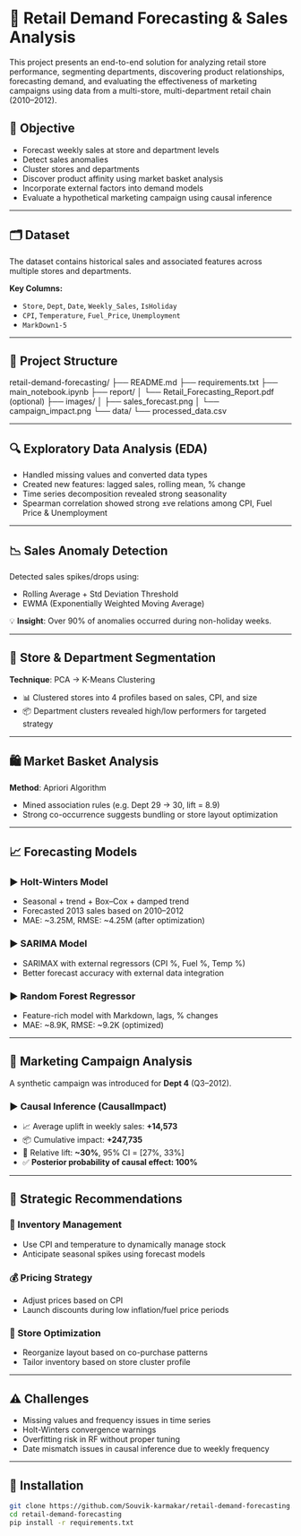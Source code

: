 # 🛒 Retail Demand Forecasting & Sales Analysis

This project presents an end-to-end solution for analyzing retail store performance, segmenting departments, discovering product relationships, forecasting demand, and evaluating the effectiveness of marketing campaigns using data from a multi-store, multi-department retail chain (2010–2012).

## 📌 Objective

- Forecast weekly sales at store and department levels  
- Detect sales anomalies  
- Cluster stores and departments  
- Discover product affinity using market basket analysis  
- Incorporate external factors into demand models  
- Evaluate a hypothetical marketing campaign using causal inference  

---

## 🗂️ Dataset

The dataset contains historical sales and associated features across multiple stores and departments.

**Key Columns:**
- `Store`, `Dept`, `Date`, `Weekly_Sales`, `IsHoliday`
- `CPI`, `Temperature`, `Fuel_Price`, `Unemployment`
- `MarkDown1-5`

---

## 🔧 Project Structure

retail-demand-forecasting/
├── README.md
├── requirements.txt
├── main_notebook.ipynb
├── report/
│   └── Retail_Forecasting_Report.pdf (optional)
├── images/
│   ├── sales_forecast.png
│   └── campaign_impact.png
└── data/
    └── processed_data.csv


---

## 🔍 Exploratory Data Analysis (EDA)

- Handled missing values and converted data types
- Created new features: lagged sales, rolling mean, % change
- Time series decomposition revealed strong seasonality
- Spearman correlation showed strong ±ve relations among CPI, Fuel Price & Unemployment

---

## 📉 Sales Anomaly Detection

Detected sales spikes/drops using:
- Rolling Average + Std Deviation Threshold
- EWMA (Exponentially Weighted Moving Average)

💡 **Insight**: Over 90% of anomalies occurred during non-holiday weeks.

---

## 🧩 Store & Department Segmentation

**Technique**: PCA → K-Means Clustering

- 📊 Clustered stores into 4 profiles based on sales, CPI, and size
- 📦 Department clusters revealed high/low performers for targeted strategy

---

## 🛍️ Market Basket Analysis

**Method**: Apriori Algorithm

- Mined association rules (e.g. Dept 29 → 30, lift = 8.9)
- Strong co-occurrence suggests bundling or store layout optimization

---

## 📈 Forecasting Models

### ▶️ Holt-Winters Model
- Seasonal + trend + Box–Cox + damped trend
- Forecasted 2013 sales based on 2010–2012
- MAE: ~3.25M, RMSE: ~4.25M (after optimization)

### ▶️ SARIMA Model
- SARIMAX with external regressors (CPI %, Fuel %, Temp %)
- Better forecast accuracy with external data integration

### ▶️ Random Forest Regressor
- Feature-rich model with Markdown, lags, % changes
- MAE: ~8.9K, RMSE: ~9.2K (optimized)

---

## 📢 Marketing Campaign Analysis

A synthetic campaign was introduced for **Dept 4** (Q3–2012).

### ▶️ Causal Inference (CausalImpact)
- 📈 Average uplift in weekly sales: **+14,573**  
- 📦 Cumulative impact: **+247,735**  
- 🎯 Relative lift: **~30%**, 95% CI = [27%, 33%]  
- ✅ **Posterior probability of causal effect: 100%**

---

## 🧠 Strategic Recommendations

### 🔄 Inventory Management
- Use CPI and temperature to dynamically manage stock
- Anticipate seasonal spikes using forecast models

### 💰 Pricing Strategy
- Adjust prices based on CPI
- Launch discounts during low inflation/fuel price periods

### 📍 Store Optimization
- Reorganize layout based on co-purchase patterns
- Tailor inventory based on store cluster profile

---

## ⚠️ Challenges

- Missing values and frequency issues in time series
- Holt-Winters convergence warnings
- Overfitting risk in RF without proper tuning
- Date mismatch issues in causal inference due to weekly frequency

---

## 💾 Installation

```bash
git clone https://github.com/Souvik-karmakar/retail-demand-forecasting.git
cd retail-demand-forecasting
pip install -r requirements.txt


